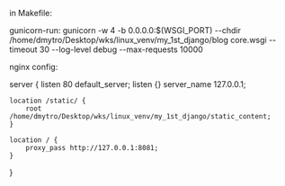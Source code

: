 in Makefile:

gunicorn-run:
	gunicorn -w 4 -b 0.0.0.0:$(WSGI_PORT) --chdir /home/dmytro/Desktop/wks/linux_venv/my_1st_django/blog core.wsgi --timeout 30 --log-level debug --max-requests 10000


nginx config:

server {
    listen 80 default_server;
    listen {}
    server_name 127.0.0.1;
    
    location /static/ {
        root /home/dmytro/Desktop/wks/linux_venv/my_1st_django/static_content;
    }

    location / {
        proxy_pass http://127.0.0.1:8081;
    }
}

